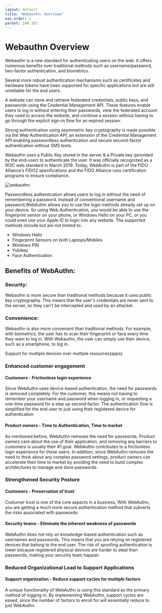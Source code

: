 ```yaml
---
layout: default
title: "Webauthn: Overview"
nav_order: 1
parent: IAM 101
---
```

# Webauthn Overview


Webauthn is a new standard for authenticating users on the web. It offers numerous benefits over traditional methods such as username/password, two-factor authentication, and biometrics.

Several more robust authentication mechanisms such as certificates and hardware tokens have been supported for specific applications but are still unreliable for the end users.

A website can store and retrieve federated credentials, public keys, and passwords using the Credential Management API. These features enable users to log in without entering their passwords, view the federated account they used to access the website, and continue a session without having to go through the explicit sign-in flow for an expired session. 

Strong authentication using asymmetric key cryptography is made possible via the Web Authentication API, an extension of the Credential Management API enabling passwordless authentication and secure second-factor authentication without SMS texts.

Webauthn uses a Public Key stored in the server & a Private key (provided by the end-user) to authenticate the user. It was officially recognized as a W3C web standard in March 2019. Today, WebAuthn is part of the FIDO Alliance's FIDO2 specifications and the FIDO Alliance runs certification programs to ensure compliance.

![webauthn](../../../assets/images/Webauthn.jpg)

Passwordless authentication allows users to log in without the need of remembering a password. Instead of conventional username and password,WebAuthn allows you to use the login methods already set up on your device. So using Web Authentication, you would be able to use the fingerprint sensor on your phone, or Windows Hello on your PC, or you could even use your Apple ID to login into any website. The supported methods include but are not limited to:

* Windows Hello
* Fingerprint Sensors on both Laptops/Mobiles 
* Windows PIN 
* Yubikey
* Face Authentication

## Benefits of WebAuthn:


### Security:

Webauthn is more secure than traditional methods because it uses public key cryptography. This means that the user's credentials are never sent to the server, so they can't be intercepted and used by an attacker.

### Convenience:

Webauthn is also more convenient than traditional methods. For example, with biometrics, the user has to scan their fingerprint or face every time they want to log in. With Webauthn, the user can simply use their device, such as a smartphone, to log in.


Support for multiple devices over multiple resources(apps).



 
 
### Enhanced customer engagement
#### Customers - Frictionless login experience
Since WebAuthn uses device-based authentication, the need for passwords is removed completely. For the customer, this means not having to remember your username and password when logging in, or requesting a one-time password for a step up second factor. The authentication flow is simplified for the end user to just using their registered device for authentication
#### Product owners - Time to Authentication, Time to market
As mentioned before, WebAuthn removes the need for passwords. Product owners care about the use of their application, and removing any barriers to customers is usually their #1 goal. WebAuthn contributes to a frictionless login experience for these users.
In addition, since WebAuthn removes the need to think about any complex password settings, product owners can accelerate their time to market by avoiding the need to build complex architectures to manage and store passwords.
 
### Strengthened Security Posture
#### Customers - Preservation of trust
Costumer trust is one of the core aspects in a business, 
With WebAuthn, you are getting a much more secure authentication method that subverts the risks associated with passwords.
#### Security teams - Eliminate the inherent weakness of passwords
WebAuthn does not rely on knowledge-based authentication such as usernames and passwords. This means that you are relying on registered devices that belong to the end user. The risk of spoofing authentication is lower because registered physical devices are harder to steal than passwords, making your security team happier.
 
 
### Reduced Organizational Load to Support Applications
#### Support organization - Reduce support cycles for multiple factors
A unique functionality of WebAuthn is using this standard as the primary method of logging in. By implementing WebAuthn, support cycles are eased, since the number of factors to enroll for will essentially reduce to just WebAuthn.

